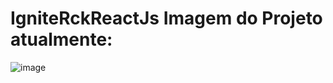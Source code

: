 # IgniteRckReactJs Imagem do Projeto atualmente:

![image](![image](https://user-images.githubusercontent.com/84812552/234646246-5507ad72-7393-4548-99bb-da52464a50f0.png))
